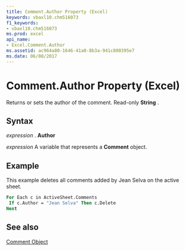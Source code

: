 ```yaml
---
title: Comment.Author Property (Excel)
keywords: vbaxl10.chm516073
f1_keywords:
- vbaxl10.chm516073
ms.prod: excel
api_name:
- Excel.Comment.Author
ms.assetid: ac964a80-1646-41a0-8b3a-941c800395e7
ms.date: 06/08/2017
---
```



# Comment.Author Property (Excel)

Returns or sets the author of the comment. Read-only  **String** .


## Syntax

 _expression_ . **Author**

 _expression_ A variable that represents a **Comment** object.


## Example

This example deletes all comments added by Jean Selva on the active sheet.


```vb
For Each c in ActiveSheet.Comments 
 If c.Author = "Jean Selva" Then c.Delete 
Next
```


## See also


[Comment Object](Excel.Comment.md)

